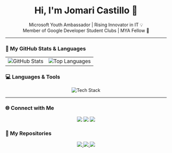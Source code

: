 <h1 align="center">Hi, I'm Jomari Castillo 👋</h1>
<p align="center">
  Microsoft Youth Ambassador | Rising Innovator in IT 💡 <br/>
  Member of Google Developer Student Clubs | MYA Fellow 🚀
</p>

---

### 🔧 My GitHub Stats & Languages
<table align="center">
  <tr>
    <td>
      <img src="https://github-readme-stats.vercel.app/api?username=Jomscasti&show_icons=true&theme=aura" alt="GitHub Stats" />
    </td>
    <td>
      <img src="https://github-readme-stats.vercel.app/api/top-langs/?username=Jomscasti&layout=compact&theme=aura" alt="Top Languages" />
    </td>
  </tr>
</table>

### 💻 Languages & Tools
<p align="center">
  <img src="https://skillicons.dev/icons?i=bootstrap,php,js,css,mysql,python,figma,git,c" alt="Tech Stack" />
</p>

---

### 🌐 Connect with Me
<p align="center">
  <a href="https://www.facebook.com/LieutenantClowker8" target="_blank"><img src="https://img.shields.io/badge/Facebook-%231877F2.svg?&style=for-the-badge&logo=facebook&logoColor=white"/></a>
  <a href="https://www.linkedin.com/in/jomari-castillo" target="_blank"><img src="https://img.shields.io/badge/LinkedIn-%230077B5.svg?&style=for-the-badge&logo=linkedin&logoColor=white"/></a>
  <a href="https://www.instagram.com/jomsheeesh/" target="_blank"><img src="https://img.shields.io/badge/Instagram-%23E4405F.svg?&style=for-the-badge&logo=instagram&logoColor=white"/></a>
</p>

<!-- My Repositories -->
### 📁 My Repositories

<p align="center">
  <a href="https://github.com/Jomscasti/Jomscasti.github.io">
    <img src="https://github-readme-stats.vercel.app/api/pin/?username=Jomscasti&repo=Jomscasti.github.io&theme=aura&v=2" />
  </a>
  <a href="https://github.com/Jomscasti/jomar.github.io">
    <img src="https://github-readme-stats.vercel.app/api/pin/?username=Jomscasti&repo=jomar.github.io&theme=aura" />
  </a>
  <a href="https://github.com/Jomscasti/WD-BE">
    <img src="https://github-readme-stats.vercel.app/api/pin/?username=Jomscasti&repo=WD-BE&theme=aura" />
  </a>
</p>
